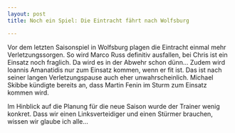 ```yaml
---
layout: post
title: Noch ein Spiel: Die Eintracht fährt nach Wolfsburg

---
```


Vor dem letzten Saisonspiel in Wolfsburg plagen die Eintracht einmal mehr Verletzungssorgen. So wird Marco Russ definitiv ausfallen, bei Chris ist ein Einsatz noch fraglich. Da wird es in der Abwehr schon dünn... Zudem wird Ioannis Amanatidis nur zum Einsatz kommen, wenn er fit ist. Das ist nach seiner langen Verletzungspause auch eher unwahrscheinlich. Michael Skibbe kündigte bereits an, dass Martin Fenin im Sturm zum Einsatz kommen wird. 

Im Hinblick auf die Planung für die neue Saison wurde der Trainer wenig konkret. Dass wir einen Linksverteidiger und einen Stürmer brauchen, wissen wir glaube ich alle...
